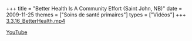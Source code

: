 +++
title = "Better Health Is A Community Effort (Saint John, NB)"
date = 2009-11-25
themes = ["Soins de santé primaires"]
types = ["Vidéos"]
+++
[3.3.16\_BetterHealth.mp4](/files/3.3.16_BetterHealth.mp4)

[YouTube](https://www.youtube.com/watch?v=Je_Vuw6dwUs)
